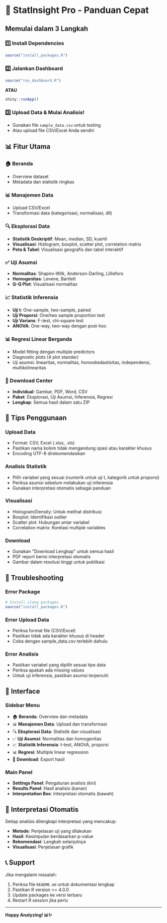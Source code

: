 # 🚀 StatInsight Pro - Panduan Cepat

## Memulai dalam 3 Langkah

### 1️⃣ Install Dependencies
```r
source("install_packages.R")
```

### 2️⃣ Jalankan Dashboard
```r
source("run_dashboard.R")
```
**ATAU**
```r
shiny::runApp()
```

### 3️⃣ Upload Data & Mulai Analisis!
- Gunakan file `sample_data.csv` untuk testing
- Atau upload file CSV/Excel Anda sendiri

## 📊 Fitur Utama

### 🏠 Beranda
- Overview dataset
- Metadata dan statistik ringkas

### 📊 Manajemen Data
- Upload CSV/Excel
- Transformasi data (kategorisasi, normalisasi, dll)

### 🔍 Eksplorasi Data
- **Statistik Deskriptif**: Mean, median, SD, kuartil
- **Visualisasi**: Histogram, boxplot, scatter plot, correlation matrix
- **Peta & Tabel**: Visualisasi geografis dan tabel interaktif

### ✅ Uji Asumsi
- **Normalitas**: Shapiro-Wilk, Anderson-Darling, Lilliefors
- **Homogenitas**: Levene, Bartlett
- **Q-Q Plot**: Visualisasi normalitas

### 📈 Statistik Inferensia
- **Uji t**: One-sample, two-sample, paired
- **Uji Proporsi**: One/two sample proportion test
- **Uji Varians**: F-test, chi-square test
- **ANOVA**: One-way, two-way dengan post-hoc

### 📊 Regresi Linear Berganda
- Model fitting dengan multiple predictors
- Diagnostic plots (4 plot standar)
- Uji asumsi: linearitas, normalitas, homoskedastisitas, independensi, multikolinearitas

### 💾 Download Center
- **Individual**: Gambar, PDF, Word, CSV
- **Paket**: Eksplorasi, Uji Asumsi, Inferensia, Regresi
- **Lengkap**: Semua hasil dalam satu ZIP

## 🎯 Tips Penggunaan

### Upload Data
- Format: CSV, Excel (.xlsx, .xls)
- Pastikan nama kolom tidak mengandung spasi atau karakter khusus
- Encoding UTF-8 direkomendasikan

### Analisis Statistik
- Pilih variabel yang sesuai (numerik untuk uji t, kategorik untuk proporsi)
- Periksa asumsi sebelum melakukan uji inferensia
- Gunakan interpretasi otomatis sebagai panduan

### Visualisasi
- Histogram/Density: Untuk melihat distribusi
- Boxplot: Identifikasi outlier
- Scatter plot: Hubungan antar variabel
- Correlation matrix: Korelasi multiple variables

### Download
- Gunakan "Download Lengkap" untuk semua hasil
- PDF report berisi interpretasi otomatis
- Gambar dalam resolusi tinggi untuk publikasi

## 🔧 Troubleshooting

### Error Package
```r
# Install ulang packages
source("install_packages.R")
```

### Error Upload Data
- Periksa format file (CSV/Excel)
- Pastikan tidak ada karakter khusus di header
- Coba dengan sample_data.csv terlebih dahulu

### Error Analisis
- Pastikan variabel yang dipilih sesuai tipe data
- Periksa apakah ada missing values
- Untuk uji inferensia, pastikan asumsi terpenuhi

## 📱 Interface

### Sidebar Menu
- 🏠 **Beranda**: Overview dan metadata
- 📊 **Manajemen Data**: Upload dan transformasi
- 🔍 **Eksplorasi Data**: Statistik dan visualisasi
- ✅ **Uji Asumsi**: Normalitas dan homogenitas
- 📈 **Statistik Inferensia**: t-test, ANOVA, proporsi
- 📊 **Regresi**: Multiple linear regression
- 💾 **Download**: Export hasil

### Main Panel
- **Settings Panel**: Pengaturan analisis (kiri)
- **Results Panel**: Hasil analisis (kanan)
- **Interpretation Box**: Interpretasi otomatis (bawah)

## 🎨 Interpretasi Otomatis

Setiap analisis dilengkapi interpretasi yang mencakup:
- **Metode**: Penjelasan uji yang dilakukan
- **Hasil**: Kesimpulan berdasarkan p-value
- **Rekomendasi**: Langkah selanjutnya
- **Visualisasi**: Penjelasan grafik

## 📞 Support

Jika mengalami masalah:
1. Periksa file `README.md` untuk dokumentasi lengkap
2. Pastikan R version >= 4.0.0
3. Update packages ke versi terbaru
4. Restart R session jika perlu

---

**Happy Analyzing! 📊✨**